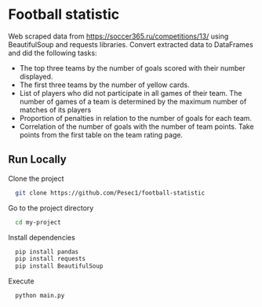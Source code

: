 
# Football statistic

Web scraped data from https://soccer365.ru/competitions/13/ using  BeautifulSoup and requests libraries.
Convert extracted data to DataFrames and did the following tasks:
- The top three teams by the number of goals scored with their number displayed.
- The first three teams by the number of yellow cards.
- List of players who did not participate in all games of their team. The number of games of a team is determined by the maximum number of matches of its players
- Proportion of penalties in relation to the number of goals for each team.
- Correlation of the number of goals with the number of team points. Take points from the first table on the team rating page.



## Run Locally

Clone the project

```bash
  git clone https://github.com/Pesec1/football-statistic
```

Go to the project directory

```bash
  cd my-project
```

Install dependencies

```bash
  pip install pandas
  pip install requests
  pip install BeautifulSoup
```

Execute

```bash
  python main.py
```




